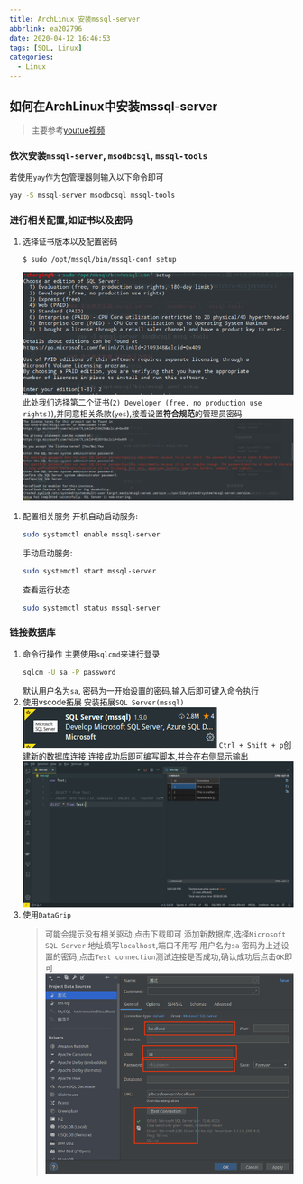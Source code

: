 ```yaml
---
title: ArchLinux 安装mssql-server
abbrlink: ea202796
date: 2020-04-12 16:46:53
tags: [SQL, Linux]
categories:
  - Linux
---
```


## 如何在ArchLinux中安装mssql-server
> 主要参考[youtue视频](https://www.youtube.com/watch?v=KnIjhVkO5rw)

### 依次安装`mssql-server`, `msodbcsql`, `mssql-tools`
   若使用`yay`作为包管理器则输入以下命令即可
   ```sh
   yay -S mssql-server msodbcsql mssql-tools
   ```
### 进行相关配置,如证书以及密码
1. 选择证书版本以及配置密码
   ```sh
   $ sudo /opt/mssql/bin/mssql-conf setup
   ```
   ![](ArchLinux-安装mssql-server/选择证书.png)
   此处我们选择第二个证书(`2) Developer (free, no production use rights)`),并同意相关条款(`yes`),接着设置**符合规范**的管理员密码
   ![](ArchLinux-安装mssql-server/设置密码.png)
<!-- more  -->
1. 配置相关服务
   开机自动启动服务:
   ```sh
   sudo systemctl enable mssql-server
   ```
   手动启动服务:
   ```sh
   sudo systemctl start mssql-server
   ```
   查看运行状态
   ```sh
   sudo systemctl status mssql-server
   ```
### 链接数据库
1. 命令行操作
   主要使用`sqlcmd`来进行登录
   ```sh
   sqlcm -U sa -P password
   ```
   默认用户名为`sa`, 密码为一开始设置的密码,输入后即可键入命令执行
2. 使用vscode拓展
   安装拓展`SQL Server(mssql)`
   ![](ArchLinux-安装mssql-server/拓展.png)
   `Ctrl + Shift + p`创建新的数据库连接,连接成功后即可编写脚本,并会在右侧显示输出
   ![](ArchLinux-安装mssql-server/VScode截图.png)
3. 使用`DataGrip`
   > 可能会提示没有相关驱动,点击下载即可
   添加新数据库,选择`Microsoft SQL Server`
   地址填写`localhost`,端口不用写
   用户名为`sa`
   密码为上述设置的密码,点击`Test connection`测试连接是否成功,确认成功后点击`OK`即可
   ![](ArchLinux-安装mssql-server/datagrip截图.png)
   